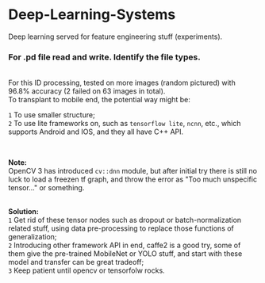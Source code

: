 # Deep-Learning-Systems
Deep learning served for feature engineering stuff (experiments).

### For .pd file read and write. Identify the file types.

<br>
For this ID processing, tested on more images (random pictured) with 96.8% accuracy (2 failed on 63 images in total).<br>
To transplant to mobile end, the potential way might be:<br>

`1` To use smaller structure;<br>
`2` To use lite frameworks on, such as `tensorflow lite`, `ncnn`, etc., which supports Android and IOS, and they all have C++ API.<br>

<br>

**Note:**
<br>OpenCV 3 has introduced `cv::dnn` module, but after initial try there is still no luck to load a freezen tf graph, and throw the error as "Too much unspecific tensor..." or something. <br>
<br>

**Solution:**
<br> 
`1` Get rid of these tensor nodes such as dropout or batch-normalization related stuff, using data pre-processing to replace those functions of generalization;<br>
`2` Introducing other framework API in end, caffe2 is a good try, some of them give the pre-trained MobileNet or YOLO stuff, and start with these model and transfer can be great tradeoff;<br>
`3` Keep patient until opencv or tensorfolw rocks. <br>
